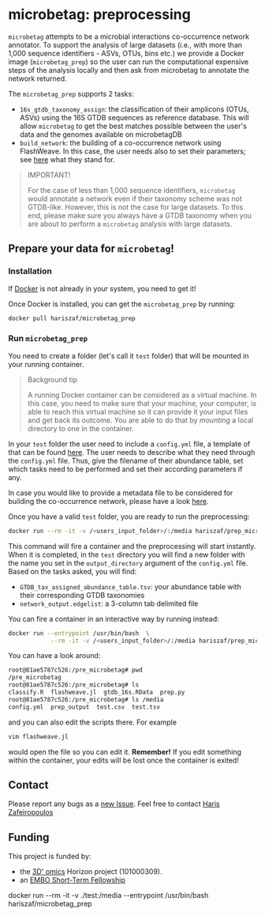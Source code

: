 # microbetag: preprocessing

`microbetag` attempts to be a microbial interactions co-occurrence network annotator.
To support the analysis of large datasets (i.e., with more than 1,000 sequence identifiers - ASVs, OTUs, bins etc.)
we provide a Docker image (`microbetag_prep`) so the user can run the computational expensive steps of the analysis locally and then ask from microbetag to annotate the network returned. 

The `microbetag_prep` supports 2 tasks:
 - `16s_gtdb_taxonomy_assign`: the classification of their amplicons (OTUs, ASVs) using the 16S GTDB sequences as reference database. This will allow `microbetag` to get the best matches possible between the user's data and the genomes available on microbetagDB 
 - `build_network`: the building of a co-occurrence network using FlashWeave. In this case, the user needs also to set their parameters; see [here](https://hariszaf.github.io/microbetag/docs/faq/#what-is-sensitive-and-heterogeneous-in-flashweave) what they stand for.

> IMPORTANT!
>
> For the case of less than 1,000 sequence identifiers, `microbetag` would annotate a network even if their taxonomy scheme was not GTDB-like. However, this is not the case for large datasets. To this end, please make sure you always have a GTDB taxonomy when you are about to perform a `microbetag` analysis with large datasets.


## Prepare your data for `microbetag`!

### Installation

If [Docker](https://docs.docker.com/get-docker/) is not already in your system, you need to get it!

Once Docker is installed, you can get the `microbetag_prep` by running: 

```bash
docker pull hariszaf/microbetag_prep
```

### Run `microbetag_prep`

You need to create a folder (let's call it `test` folder) that will be mounted in your running container. 

> Background tip
>
> A running Docker container can be considered as a virtual machine. In this case, you need to make sure that your machine, your computer, is able to reach this virtual machine so it can provide it your input files and get back its outcome. You are able to do that by *mounting* a local directory to one in the container. 

In your `test` folder the user need to include a `config.yml` file, a template of that can be found [here](./test/config.yml).
The user needs to describe what they need through the `config.yml` file. 
Thus, give the filename of their abundance table, set which tasks need to be performed and set their according parameters if any. 

In case you would like to provide a metadata file to be considered for building the co-occurrence network, please have a look [here](https://hariszaf.github.io/microbetag/docs/input/#input-files).

Once you have a valid `test` folder, you are ready to run the preprocessing:

```bash
docker run --rm -it -v /<users_input_folder>/:/media hariszaf/prep_microbetag
```

This command will fire a container and the preprocessing will start instantly. 
When it is completed, in the `test` directory you will find a new folder with the name you set in the `output_directory` argument of the `config.yml` file. 
Based on the tasks asked, you will find:
- `GTDB_tax_assigned_abundance_table.tsv`: your abundance table with their corresponding GTDB taxonomies
- `network_output.edgelist`: a 3-column tab delimited file


You can fire a container in an interactive way by running instead: 
```bash
docker run --entrypoint /usr/bin/bash  \
            --rm -it -v /<users_input_folder>/:/media hariszaf/prep_microbetag
```

You can have a look around:
```bash
root@81ae5787c526:/pre_microbetag# pwd   
/pre_microbetag
root@81ae5787c526:/pre_microbetag# ls
classify.R  flashweave.jl  gtdb_16s.RData  prep.py
root@81ae5787c526:/pre_microbetag# ls /media
config.yml  prep_output  test.csv  test.tsv
```

and you can also edit the scripts there. For example

```bash
vim flashweave.jl
```
would open the file so you can edit it. 
**Remember!** If you edit something within the container, your edits will be lost once the container is exited!


## Contact

Please report any bugs as a [new Issue](https://github.com/hariszaf/microbetag/issues/new). 
Feel free to contact [Haris Zafeiropoulos](mailto:haris.zafeiropoulos@kuleuven.be)



## Funding

This project is funded by: 
- the [3D' omics](https://www.3domics.eu) Horizon project (101000309).
- an [EMBO Short-Term Fellowship](https://www.embo.org/funding/fellowships-grants-and-career-support/scientific-exchange-grants/)


docker run --rm -it -v ./test:/media --entrypoint  /usr/bin/bash hariszaf/microbetag_prep